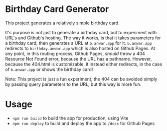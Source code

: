 # Birthday Card Generator
This project generates a relatively simple birthday card. 

It's purpose is not just to generate a birthday card, but to experiment with URL's and Github's hosting. The way it works, is that it takes parameters for a birthday card, then generates a URL at `b.anwar.app` for it. `b.anwar.app` redirects to `birthday.anwar.app` which is also hosted on Github Pages. At any point, in this routing process, Github Pages, _should_ throw a 404 Resource Not Found error, because the URL has a pathname. However, because the 404.html is customizable, it instead either redirects, in the case of `b.anwar.app` or shows the birthday card!

Note: This project is just a fun experiment, the 404 can be avoided simply by passing query parameters to the URL, but this way is more fun.

# Usage
- `npm run build` to build the app for production, using Vite
- `npm run deploy` to build and deploy the app to `/docs` for Github Pages